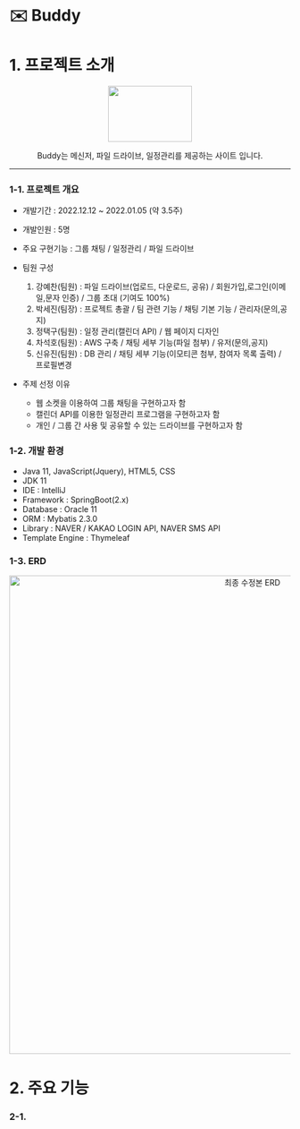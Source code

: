 # ✉️ Buddy

<h1>
  1. 프로젝트 소개
</h1>
<p align="center">
  <img src="https://user-images.githubusercontent.com/115390448/227765979-de2f2b0c-ed45-4717-8324-30960c43e65b.png", width="150px", height="100px" />
  <p align="center", font-size="10px"> 
     Buddy는 메신저, 파일 드라이브, 일정관리를 제공하는 사이트 입니다.<br>
  </p>
</p>
<hr>

### 1-1. 프로젝트 개요<br>
- 개발기간 : 2022.12.12 ~ 2022.01.05 (약 3.5주)<br>
- 개발인원 : 5명<br>
- 주요 구현기능 : 그룹 채팅 / 일정관리 / 파일 드라이브
- 팀원 구성
  1. 강예찬(팀원) : 파일 드라이브(업로드, 다운로드, 공유) / 회원가입,로그인(이메일,문자 인증) / 그룹 초대 (기여도 100%)
  2. 박세진(팀장) : 프로젝트 총괄 / 팀 관련 기능 / 채팅 기본 기능 / 관리자(문의,공지)
  3. 정택구(팀원) : 일정 관리(캘린더 API) / 웹 페이지 디자인
  4. 차석호(팀원) : AWS 구축 / 채팅 세부 기능(파일 첨부) / 유저(문의,공지)
  5. 신유진(팀원) : DB 관리 / 채팅 세부 기능(이모티콘 첨부, 참여자 목록 출력) / 프로필변경
  
- 주제 선정 이유 
  - 웹 소켓을 이용하여 그룹 채팅을 구현하고자 함
  - 캘린더 API를 이용한 일정관리 프로그램을 구현하고자 함
  - 개인 / 그룹 간 사용 및 공유할 수 있는 드라이브를 구현하고자 함

### 1-2. 개발 환경<br>
- Java 11, JavaScript(Jquery), HTML5, CSS
- JDK 11
- IDE : IntelliJ
- Framework : SpringBoot(2.x)
- Database : Oracle 11
- ORM : Mybatis 2.3.0
- Library : NAVER / KAKAO LOGIN API, NAVER SMS API
- Template Engine : Thymeleaf

### 1-3. ERD
<p align="center">
  <img width="855" alt="최종 수정본 ERD" src="https://user-images.githubusercontent.com/115390448/227786019-84d7a7a0-2b53-43af-b5a5-6fb7fb5e48e4.png">
</p>
<h1>
  2. 주요 기능
</h1>

### 2-1. 










